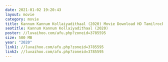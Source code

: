 ```yaml
---
date: 2021-01-02 19:20:43
layout: movie
category: movie
title: Kannum Kannum Kollaiyadithaal (2020) Movie Download HD Tamilrockers Moviesda
seotitle: Kannum Kannum Kollaiyadithaal (2020)
poster: //luvaihoo.com/afu.php?zoneid=3785595
size: 500 MB
year: "2020"
link1: //luvaihoo.com/afu.php?zoneid=3785595
link2: //luvaihoo.com/afu.php?zoneid=3785595
---
```

